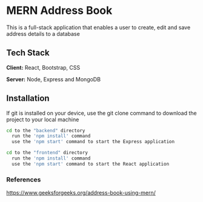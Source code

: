 # MERN Address Book

This is a full-stack application that enables a user to create, edit and save address details to a database

## Tech Stack

**Client:** React, Bootstrap, CSS

**Server:** Node, Express and MongoDB

## Installation

If git is installed on your device, use the git clone command to download the project to your local machine

```bash
cd to the "backend" directory
  run the 'npm install' command
  use the 'npm start' command to start the Express application

cd to the "frontend" directory
  run the 'npm install' command
  use the 'npm start' command to start the React application
```

### References

https://www.geeksforgeeks.org/address-book-using-mern/
